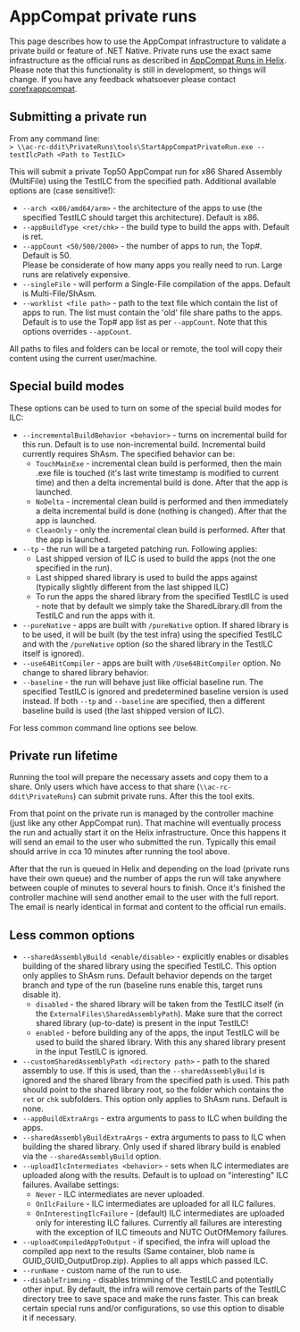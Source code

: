 # AppCompat private runs

This page describes how to use the AppCompat infrastructure to validate a private build or feature of .NET Native. Private runs use the exact same infrastructure as the official runs as described in [AppCompat Runs in Helix](https://github.com/dotnet/core-eng/blob/master/Documentation/Project-Docs/appcompat-helix-operations.md). Please note that this functionality is still in development, so things will change. If you have any feedback whatsoever please contact [corefxappcompat](corefxappcompat@microsoft.com).

## Submitting a private run
From any command line:  
`> \\ac-rc-ddit\PrivateRuns\tools\StartAppCompatPrivateRun.exe --testIlcPath <Path to TestILC>`

This will submit a private Top50 AppCompat run for x86 Shared Assembly (MultiFile) using the TestILC from the specified path. Additional available options are (case sensitive!):
* `--arch <x86/amd64/arm>` - the architecture of the apps to use (the specified TestILC should target this architecture). Default is x86.
* `--appBuildType <ret/chk>` - the build type to build the apps with. Default is ret.
* `--appCount <50/500/2000>` - the number of apps to run, the Top#. Default is 50.  
 Please be considerate of how many apps you really need to run. Large runs are relatively expensive.
* `--singleFile` - will perform a Single-File compilation of the apps. Default is Multi-File/ShAsm.
* `--worklist <file path>` - path to the text file which contain the list of apps to run. The list must contain the 'old' file share paths to the apps. Default is to use the Top# app list as per `--appCount`. Note that this options overrides `--appCount`.

All paths to files and folders can be local or remote, the tool will copy their content using the current user/machine.

## Special build modes
These options can be used to turn on some of the special build modes for ILC:
* `--incrementalBuildBehavior <behavior>` - turns on incremental build for this run. Default is to use non-incremental build. Incremental build currently requires ShAsm. The specified behavior can be:
  * `TouchMainExe` - incremental clean build is performed, then the main .exe file is touched (it's last write timestamp is modified to current time) and then a delta incremental build is done. After that the app is launched.
  * `NoDelta` - incremental clean build is performed and then immediately a delta incremental build is done (nothing is changed). After that the app is launched.
  * `CleanOnly` - only the incremental clean build is performed. After that the app is launched.
* `--tp` - the run will be a targeted patching run. Following applies:
  * Last shipped version of ILC is used to build the apps (not the one specified in the run).
  * Last shipped shared library is used to build the apps against (typically slightly different from the last shipped ILC)
  * To run the apps the shared library from the specified TestILC is used - note that by default we simply take the SharedLibrary.dll from the TestILC and run the apps with it.
* `--pureNative` - apps are built with `/pureNative` option. If shared library is to be used, it will be built (by the test infra) using the specified TestILC and with the `/pureNative` option (so the shared library in the TestILC itself is ignored).
* `--use64BitCompiler` - apps are built with `/Use64BitCompiler` option. No change to shared library behavior.
* `--baseline` - the run will behave just like official baseline run. The specified TestILC is ignored and predetermined baseline version is used instead. If both `--tp` and `--baseline` are specified, then a different baseline build is used (the last shipped version of ILC).

For less common command line options see below.

## Private run lifetime
Running the tool will prepare the necessary assets and copy them to a share. Only users which have access to that share (`\\ac-rc-ddit\PrivateRuns`) can submit private runs. After this the tool exits.

From that point on the private run is managed by the controller machine (just like any other AppCompat run). That machine will eventually process the run and actually start it on the Helix infrastructure. Once this happens it will send an email to the user who submitted the run. Typically this email should arrive in cca 10 minutes after running the tool above.

After that the run is queued in Helix and depending on the load (private runs have their own queue) and the number of apps the run will take anywhere between couple of minutes to several hours to finish. Once it's finished the controller machine will send another email to the user with the full report. The email is nearly identical in format and content to the official run emails.

## Less common options
* `--sharedAssemblyBuild <enable/disable>` - explicitly enables or disables building of the shared library using the specified TestILC. This option only applies to ShAsm runs. Default behavior depends on the target branch and type of the run (baseline runs enable this, target runs disable it).
  * `disabled` - the shared library will be taken from the TestILC itself (in the `ExternalFiles\SharedAssemblyPath`). Make sure that the correct shared library (up-to-date) is present in the input TestILC!
  * `enabled` - before building any of the apps, the input TestILC will be used to build the shared library. With this any shared library present in the input TestILC is ignored.
* `--customSharedAssemblyPath <directory path>` - path to the shared assembly to use. If this is used, than the `--sharedAssemblyBuild` is ignored and the shared library from the specified path is used. This path should point to the shared library root, so the folder which contains the `ret` or `chk` subfolders. This option only applies to ShAsm runs. Default is none.
* `--appBuildExtraArgs` - extra arguments to pass to ILC when building the apps.
* `--sharedAssemblyBuildExtraArgs` - extra arguments to pass to ILC when building the shared library. Only used if shared library build is enabled via the `--sharedAssemblyBuild` option.
* `--uploadIlcIntermediates <behavior>` - sets when ILC intermediates are uploaded along with the results. Default is to upload on "interesting" ILC failures. Availabe settings:
  * `Never` - ILC intermediates are never uploaded.
  * `OnIlcFailure` - ILC intermediates are uploaded for all ILC failures.
  * `OnInterestingIlcFailure` - (default) ILC intermediates are uploaded only for interesting ILC failures. Currently all failures are interesting with the exception of ILC timeouts and NUTC OutOfMemory failures.
* `--uploadCompiledAppToOutput` - if specified, the infra will upload the compiled app next to the results (Same container, blob name is GUID_GUID_OutputDrop.zip). Applies to all apps which passed ILC.
* `--runName` - custom name of the run to use.
* `--disableTrimming` - disables trimming of the TestILC and potentially other input. By default, the infra will remove certain parts of the TestILC directory tree to save space and make the runs faster. This can break certain special runs and/or configurations, so use this option to disable it if necessary.

